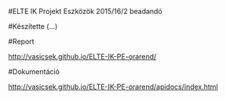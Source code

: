 #ELTE IK Projekt Eszközök 2015/16/2 beadandó

#Készítette
(...)

#Report

http://vasicsek.github.io/ELTE-IK-PE-orarend/

#Dokumentáció

http://vasicsek.github.io/ELTE-IK-PE-orarend/apidocs/index.html
 
